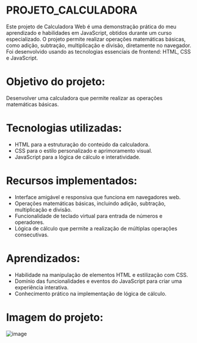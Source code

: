 # PROJETO_CALCULADORA

Este projeto de Calculadora Web é uma demonstração prática do meu aprendizado e habilidades em JavaScript, obtidos durante um curso especializado. 
O projeto permite realizar operações matemáticas básicas, como adição, subtração, multiplicação e divisão, diretamente no navegador. 
Foi desenvolvido usando as tecnologias essenciais de frontend: HTML, CSS e JavaScript.

## 

# Objetivo do projeto:

Desenvolver uma calculadora que permite realizar as operações matemáticas básicas.

## 

# Tecnologias utilizadas:

- HTML para a estruturação do conteúdo da calculadora.
- CSS para o estilo personalizado e aprimoramento visual.
- JavaScript para a lógica de cálculo e interatividade.

##

# Recursos implementados:

- Interface amigável e responsiva que funciona em navegadores web.
- Operações matemáticas básicas, incluindo adição, subtração, multiplicação e divisão.
- Funcionalidade de teclado virtual para entrada de números e operadores.
- Lógica de cálculo que permite a realização de múltiplas operações consecutivas.

##

# Aprendizados:

- Habilidade na manipulação de elementos HTML e estilização com CSS.
- Domínio das funcionalidades e eventos do JavaScript para criar uma experiência interativa.
- Conhecimento prático na implementação de lógica de cálculo.

##

# Imagem do projeto:

![image](https://github.com/Jose-Capucho/PROJETO_CALCULADORA/assets/97485966/2b9768df-1868-42e4-9928-f91be09b20a7)


  
